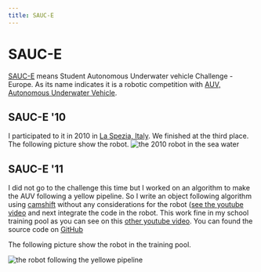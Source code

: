 ```yaml
---
title: SAUC-E
---
```


# SAUC-E

[SAUC-E](http://sauc-europe.org/) means Student Autonomous Underwater vehicle
Challenge - Europe. As its name indicates it is a robotic competition with
[AUV, Autonomous Underwater Vehicle](http://en.wikipedia.org/wiki/Auv).

## SAUC-E '10

I participated to it in 2010 in [La Spezia,
Italy](http://en.wikipedia.org/wiki/La_Spezia).
We finished at the
third place. The following picture show the robot.
![the 2010 robot in the sea water](/src/robotic/sauce10.png)

## SAUC-E '11

I did not go to the challenge this time but I worked on an algorithm to make
the AUV following a yellow pipeline.
So I write an object following algorithm using
[camshift](http://opencv.willowgarage.com/documentation/cpp/motion_analysis_and_object_tracking.html#cv-camshift)
without any considerations for the robot
([see the youtube
video](http://www.youtube.com/watch?v=7d_2A1_NbyA&feature=plcp) and next
integrate the code in the robot. This work fine in my school training pool as
you can see on this [other youtube
video](http://www.youtube.com/watch?v=1-Zy_YwxD2Y&feature=plcp).
You can found the source code on
[GitHub](https://github.com/maggick/imgTracking)

The following picture show the robot in the training pool.

![the robot following the yellowe pipeline](/src/robotic/saucisse.png)

